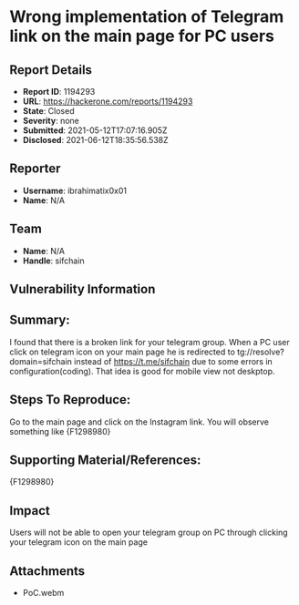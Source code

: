 # Wrong implementation of Telegram link on the main page for PC users

## Report Details
- **Report ID**: 1194293
- **URL**: https://hackerone.com/reports/1194293
- **State**: Closed
- **Severity**: none
- **Submitted**: 2021-05-12T17:07:16.905Z
- **Disclosed**: 2021-06-12T18:35:56.538Z

## Reporter
- **Username**: ibrahimatix0x01
- **Name**: N/A

## Team
- **Name**: N/A
- **Handle**: sifchain

## Vulnerability Information
## Summary:
 I found that there is a broken link for your telegram group.
When a PC user click on telegram icon on your main page he is redirected to tg://resolve?domain=sifchain instead of https://t.me/sifchain due to some errors in configuration(coding).
That idea is good for mobile view not deskptop.
## Steps To Reproduce:
Go to the main page and click on the Instagram link.
You will observe something like
{F1298980}

## Supporting Material/References:
{F1298980}

## Impact

Users will not be able to open your telegram group on PC through clicking your telegram icon on the main page

## Attachments
- PoC.webm
